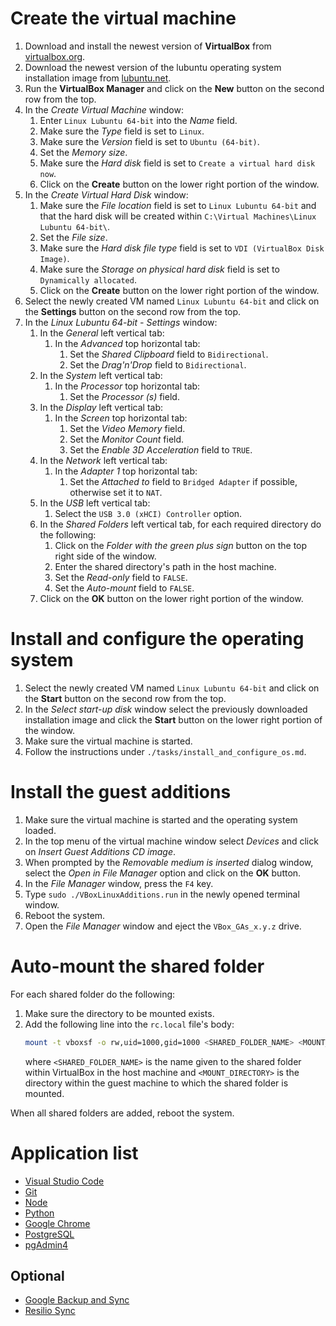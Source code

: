 # Create the virtual machine

1. Download and install the newest version of **VirtualBox** from [virtualbox.org](https://www.virtualbox.org/wiki/Downloads).
1. Download the newest version of the lubuntu operating system installation image from [lubuntu.net](https://lubuntu.net/downloads/).
1. Run the **VirtualBox Manager** and click on the **New** button on the second row from the top.
1. In the *Create Virtual Machine* window:
	1. Enter `Linux Lubuntu 64-bit` into the *Name* field.
	1. Make sure the *Type* field is set to `Linux`.
	1. Make sure the *Version* field is set to `Ubuntu (64-bit)`.
	1. Set the *Memory size*.
	1. Make sure the *Hard disk* field is set to `Create a virtual hard disk now`.
	1. Click on the **Create** button on the lower right portion of the window.
1. In the *Create Virtual Hard Disk* window:
	1. Make sure the *File location* field is set to `Linux Lubuntu 64-bit` and that the hard disk will be created within `C:\Virtual Machines\Linux Lubuntu 64-bit\`.
	1. Set the *File size*.
	1. Make sure the *Hard disk file type* field is set to `VDI (VirtualBox Disk Image)`.
	1. Make sure the *Storage on physical hard disk* field is set to `Dynamically allocated`.
	1. Click on the **Create** button on the lower right portion of the window.
1. Select the newly created VM named `Linux Lubuntu 64-bit` and click on the **Settings** button on the second row from the top.
1. In the *Linux Lubuntu 64-bit - Settings* window:
	1. In the *General* left vertical tab:
		1. In the *Advanced* top horizontal tab:
			1. Set the *Shared Clipboard* field to `Bidirectional`.
			1. Set the *Drag'n'Drop* field to `Bidirectional`.
	1. In the *System* left vertical tab:
		1. In the *Processor* top horizontal tab:
			1. Set the *Processor (s)* field.
	1. In the *Display* left vertical tab:
		1. In the *Screen* top horizontal tab:
			1. Set the *Video Memory* field.
			1. Set the *Monitor Count* field.
			1. Set the *Enable 3D Acceleration* field to `TRUE`.
	1. In the *Network* left vertical tab:
		1. In the *Adapter 1* top horizontal tab:
			1. Set the *Attached to* field to `Bridged Adapter` if possible, otherwise set it to `NAT`.
	1. In the *USB* left vertical tab:
		1. Select the `USB 3.0 (xHCI) Controller` option.
	1. In the *Shared Folders* left vertical tab, for each required directory do the following:
		1. Click on the *Folder with the green plus sign* button on the top right side of the window.
		1. Enter the shared directory's path in the host machine.
		1. Set the *Read-only* field to `FALSE`.
		1. Set the *Auto-mount* field to `FALSE`.
	1. Click on the **OK** button on the lower right portion of the window.

# Install and configure the operating system

1. Select the newly created VM named `Linux Lubuntu 64-bit` and click on the **Start** button on the second row from the top.
1. In the *Select start-up disk* window select the previously downloaded installation image and click the **Start** button on the lower right portion of the window.
1. Make sure the virtual machine is started.
1. Follow the instructions under `./tasks/install_and_configure_os.md`.

# Install the guest additions

1. Make sure the virtual machine is started and the operating system loaded.
1. In the top menu of the virtual machine window select *Devices* and click on *Insert Guest Additions CD image*.
1. When prompted by the *Removable medium is inserted* dialog window, select the *Open in File Manager* option and click on the **OK** button.
1. In the *File Manager* window, press the `F4` key.
1. Type `sudo ./VBoxLinuxAdditions.run` in the newly opened terminal window.
1. Reboot the system.
1. Open the *File Manager* window and eject the `VBox_GAs_x.y.z` drive.

# Auto-mount the shared folder

For each shared folder do the following:

1. Make sure the directory to be mounted exists.
1. Add the following line into the `rc.local` file's body:
	```bash
	mount -t vboxsf -o rw,uid=1000,gid=1000 <SHARED_FOLDER_NAME> <MOUNT_DIRECTORY>
	```
	where `<SHARED_FOLDER_NAME>` is the name given to the shared folder within VirtualBox in the host machine and `<MOUNT_DIRECTORY>` is the directory within the guest machine to which the shared folder is mounted.

When all shared folders are added, reboot the system.

# Application list

- [Visual Studio Code](../vscode/readme.md)
- [Git](../git/readme.md)
- [Node](../nodejs/readme.md)
- [Python](../python.md)
- [Google Chrome](../chrome.md)
- [PostgreSQL](../postgresql/readme.md)
- [pgAdmin4](../postgresql/pgadmin.md)

## Optional

- [Google Backup and Sync](https://www.google.com/drive/download/backup-and-sync/)
- [Resilio Sync](../resilio_sync.md)
